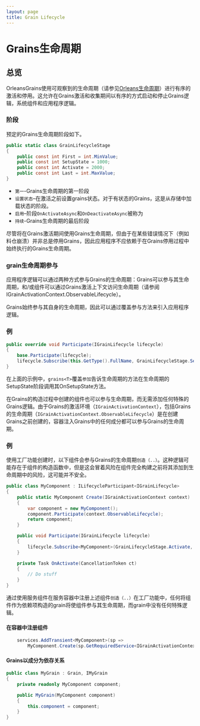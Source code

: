 ```yaml
---
layout: page
title: Grain Lifecycle
---
```


# Grains生命周期

## 总览

OrleansGrains使用可观察到的生命周期（请参见[Orleans生命周期](../implementation/orleans_lifecycle.md)）进行有序的激活和停用。这允许在Grains激活和收集期间以有序的方式启动和停止Grains逻辑，系统组件和应用程序逻辑。

### 阶段

预定的Grains生命周期阶段如下。

```csharp
public static class GrainLifecycleStage
{
    public const int First = int.MinValue;
    public const int SetupState = 1000;
    public const int Activate = 2000;
    public const int Last = int.MaxValue;
}
```

-   `第一`-Grains生命周期的第一阶段
-   `设置状态`–在激活之前设置grains状态。对于有状态的Grains，这是从存储中加载状态的阶段。
-   `启用`–阶段`OnActivateAsync`和`OnDeactivateAsync`被称为
-   `持续`-Grains生命周期的最后阶段

尽管将在Grains激活期间使用Grains生命周期，但由于在某些错误情况下（例如料仓崩溃）并非总是停用Grains，因此应用程序不应依赖于在Grains停用过程中始终执行的Grains生命周期。

### grain生命周期参与

应用程序逻辑可以通过两种方式参与Grains的生命周期：Grains可以参与其生命周期，和/或组件可以通过Grains激活上下文访问生命周期（请参阅IGrainActivationContext.ObservableLifecycle）。

Grains始终参与其自身的生命周期，因此可以通过覆盖参与方法来引入应用程序逻辑。

### 例

```csharp
public override void Participate(IGrainLifecycle lifecycle)
{
    base.Participate(lifecycle);
    lifecycle.Subscribe(this.GetType().FullName, GrainLifecycleStage.SetupState, OnSetupState);
}
```

在上面的示例中，`grains<T>`覆盖`参加`告诉生命周期的方法在生命周期的SetupState阶段调用其OnSetupState方法。

在Grains的构造过程中创建的组件也可以参与生命周期，而无需添加任何特殊的Grains逻辑。由于Grains的激活环境（`IGrainActivationContext`），包括Grains的生命周期（`IGrainActivationContext.ObservableLifecycle`）是在创建Grains之前创建的，容器注入Grains中的任何成分都可以参与Grains的生命周期。

### 例

使用工厂功能创建时，以下组件会参与Grains的生命周期`创造（..）`。这种逻辑可能存在于组件的构造函数中，但是这会冒着风险在组件完全构建之前将其添加到生命周期中的风险，这可能并不安全。

```csharp
public class MyComponent : ILifecycleParticipant<IGrainLifecycle>
{
    public static MyComponent Create(IGrainActivationContext context)
    {
        var component = new MyComponent();
        component.Participate(context.ObservableLifecycle);
        return component;
    }

    public void Participate(IGrainLifecycle lifecycle)
    {
        lifecycle.Subscribe<MyComponent>(GrainLifecycleStage.Activate, OnActivate);
    }

    private Task OnActivate(CancellationToken ct)
    {
        // Do stuff
    }
}
```

通过使用服务组件在服务容器中注册上述组件`创造（..）`在工厂功能中，任何将组件作为依赖项构造的grain将使组件参与其生命周期，而grain中没有任何特殊逻辑。

#### 在容器中注册组件

```csharp
    services.AddTransient<MyComponent>(sp =>
        MyComponent.Create(sp.GetRequiredService<IGrainActivationContext>());
```

#### Grains以成分为依存关系

```csharp
public class MyGrain : Grain, IMyGrain
{
    private readonly MyComponent component;

    public MyGrain(MyComponent component)
    {
        this.component = component;
    }
}
```
